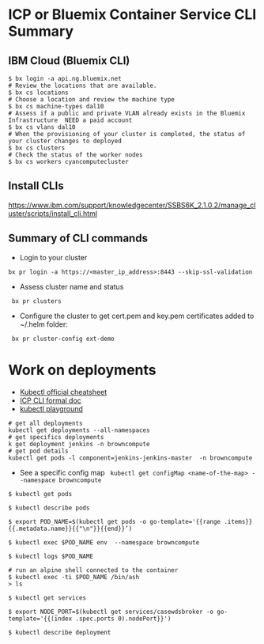 
# ICP or Bluemix Container Service CLI Summary

## IBM Cloud (Bluemix CLI)
```
$ bx login -a api.ng.bluemix.net
# Review the locations that are available.
$ bx cs locations
# Choose a location and review the machine type
$ bx cs machine-types dal10
# Assess if a public and private VLAN already exists in the Bluemix Infrastructure  NEED a paid account
$ bx cs vlans dal10
# When the provisioning of your cluster is completed, the status of your cluster changes to deployed
$ bx cs clusters
# Check the status of the worker nodes
$ bx cs workers cyancomputecluster
```

## Install CLIs
https://www.ibm.com/support/knowledgecenter/SSBS6K_2.1.0.2/manage_cluster/scripts/install_cli.html

## Summary of CLI commands
* Login to your cluster
```
bx pr login -a https://<master_ip_address>:8443 --skip-ssl-validation
```
* Assess cluster name and status
```
 bx pr clusters
```
* Configure the cluster to get cert.pem and key.pem certificates added to ~/.helm folder:
```
 bx pr cluster-config ext-demo
```

# Work on deployments
* [Kubectl official cheatsheet](https://kubernetes.io/docs/reference/kubectl/cheatsheet/)
* [ICP CLI formal doc](https://www.ibm.com/support/knowledgecenter/SSBS6K_2.1.0.2/manage_cluster/cli_commands.html)
* [kubectl playground](https://kubernetes.io/docs/reference/generated/kubectl/kubectl-commands)
```
# get all deployments
kubectl get deployments --all-namespaces
# get specifics deployments
k get deployment jenkins -n browncompute
# get pod details
kubectl get pods -l component=jenkins-jenkins-master  -n browncompute
```
* See a specific config map
` kubectl get configMap <name-of-the-map> --namespace browncompute`

```
$ kubectl get pods

$ kubectl describe pods

$ export POD_NAME=$(kubectl get pods -o go-template='{{range .items}}{{.metadata.name}}{{"\n"}}{{end}}’)

$ kubectl exec $POD_NAME env  --namespace browncompute

$ kubectl logs $POD_NAME

# run an alpine shell connected to the container
$ kubectl exec -ti $POD_NAME /bin/ash
> ls

$ kubectl get services

$ export NODE_PORT=$(kubectl get services/casewdsbroker -o go-template='{{(index .spec.ports 0).nodePort}}')

$ kubectl describe deployment
```
